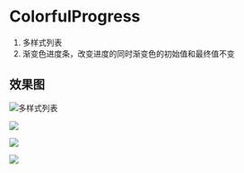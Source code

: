 # ColorfulProgress
1. 多样式列表
2. 渐变色进度条，改变进度的同时渐变色的初始值和最终值不变

## 效果图
![多样式列表](https://github.com/huangssh/ColorfulProgress/blob/master/screenshots/device-2016-11-24-104738.png?raw=true)

![](https://github.com/huangssh/ColorfulProgress/blob/master/screenshots/device-2016-11-24-112502.png?raw=true)

![](https://github.com/huangssh/ColorfulProgress/blob/master/screenshots/device-2016-11-24-112514.png?raw=true)

![](https://github.com/huangssh/ColorfulProgress/blob/master/screenshots/device-2016-11-24-112541.png?raw=true)
